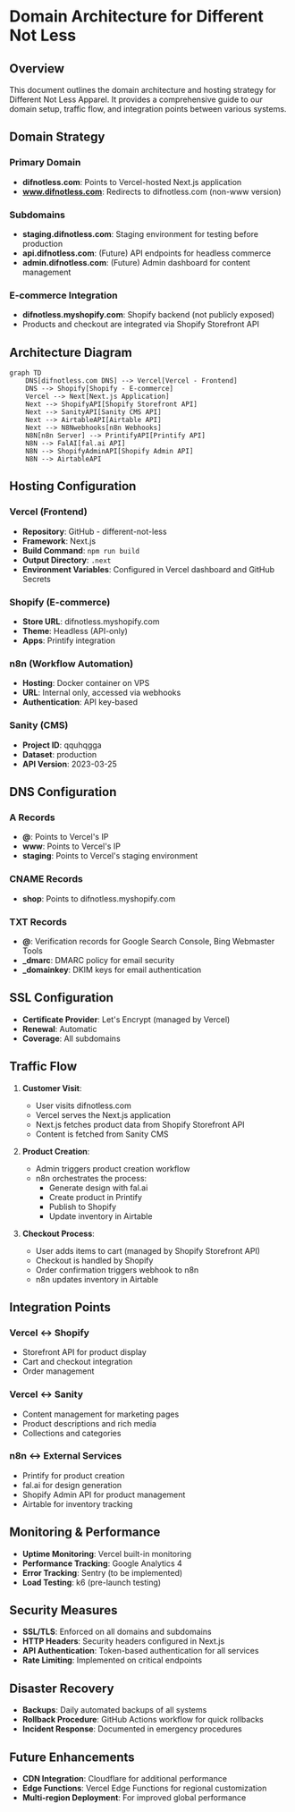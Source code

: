 # Domain Architecture for Different Not Less

## Overview

This document outlines the domain architecture and hosting strategy for Different Not Less Apparel. It provides a comprehensive guide to our domain setup, traffic flow, and integration points between various systems.

## Domain Strategy

### Primary Domain
- **difnotless.com**: Points to Vercel-hosted Next.js application
- **www.difnotless.com**: Redirects to difnotless.com (non-www version)

### Subdomains
- **staging.difnotless.com**: Staging environment for testing before production
- **api.difnotless.com**: (Future) API endpoints for headless commerce
- **admin.difnotless.com**: (Future) Admin dashboard for content management

### E-commerce Integration
- **difnotless.myshopify.com**: Shopify backend (not publicly exposed)
- Products and checkout are integrated via Shopify Storefront API

## Architecture Diagram

```mermaid
graph TD
    DNS[difnotless.com DNS] --> Vercel[Vercel - Frontend]
    DNS --> Shopify[Shopify - E-commerce]
    Vercel --> Next[Next.js Application]
    Next --> ShopifyAPI[Shopify Storefront API]
    Next --> SanityAPI[Sanity CMS API]
    Next --> AirtableAPI[Airtable API]
    Next --> N8Nwebhooks[n8n Webhooks]
    N8N[n8n Server] --> PrintifyAPI[Printify API]
    N8N --> FalAI[fal.ai API]
    N8N --> ShopifyAdminAPI[Shopify Admin API]
    N8N --> AirtableAPI
```

## Hosting Configuration

### Vercel (Frontend)
- **Repository**: GitHub - different-not-less
- **Framework**: Next.js
- **Build Command**: `npm run build`
- **Output Directory**: `.next`
- **Environment Variables**: Configured in Vercel dashboard and GitHub Secrets

### Shopify (E-commerce)
- **Store URL**: difnotless.myshopify.com
- **Theme**: Headless (API-only)
- **Apps**: Printify integration

### n8n (Workflow Automation)
- **Hosting**: Docker container on VPS
- **URL**: Internal only, accessed via webhooks
- **Authentication**: API key-based

### Sanity (CMS)
- **Project ID**: qquhqgga
- **Dataset**: production
- **API Version**: 2023-03-25

## DNS Configuration

### A Records
- **@**: Points to Vercel's IP
- **www**: Points to Vercel's IP
- **staging**: Points to Vercel's staging environment

### CNAME Records
- **shop**: Points to difnotless.myshopify.com

### TXT Records
- **@**: Verification records for Google Search Console, Bing Webmaster Tools
- **_dmarc**: DMARC policy for email security
- **_domainkey**: DKIM keys for email authentication

## SSL Configuration

- **Certificate Provider**: Let's Encrypt (managed by Vercel)
- **Renewal**: Automatic
- **Coverage**: All subdomains

## Traffic Flow

1. **Customer Visit**:
   - User visits difnotless.com
   - Vercel serves the Next.js application
   - Next.js fetches product data from Shopify Storefront API
   - Content is fetched from Sanity CMS

2. **Product Creation**:
   - Admin triggers product creation workflow
   - n8n orchestrates the process:
     - Generate design with fal.ai
     - Create product in Printify
     - Publish to Shopify
     - Update inventory in Airtable

3. **Checkout Process**:
   - User adds items to cart (managed by Shopify Storefront API)
   - Checkout is handled by Shopify
   - Order confirmation triggers webhook to n8n
   - n8n updates inventory in Airtable

## Integration Points

### Vercel ↔ Shopify
- Storefront API for product display
- Cart and checkout integration
- Order management

### Vercel ↔ Sanity
- Content management for marketing pages
- Product descriptions and rich media
- Collections and categories

### n8n ↔ External Services
- Printify for product creation
- fal.ai for design generation
- Shopify Admin API for product management
- Airtable for inventory tracking

## Monitoring & Performance

- **Uptime Monitoring**: Vercel built-in monitoring
- **Performance Tracking**: Google Analytics 4
- **Error Tracking**: Sentry (to be implemented)
- **Load Testing**: k6 (pre-launch testing)

## Security Measures

- **SSL/TLS**: Enforced on all domains and subdomains
- **HTTP Headers**: Security headers configured in Next.js
- **API Authentication**: Token-based authentication for all services
- **Rate Limiting**: Implemented on critical endpoints

## Disaster Recovery

- **Backups**: Daily automated backups of all systems
- **Rollback Procedure**: GitHub Actions workflow for quick rollbacks
- **Incident Response**: Documented in emergency procedures

## Future Enhancements

- **CDN Integration**: Cloudflare for additional performance
- **Edge Functions**: Vercel Edge Functions for regional customization
- **Multi-region Deployment**: For improved global performance
